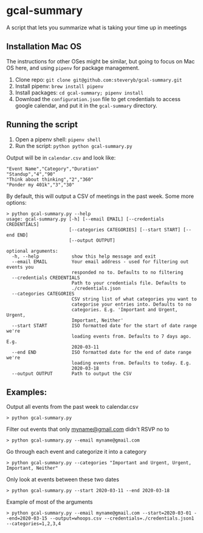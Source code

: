 # gcal-summary
A script that lets you summarize what is taking your time up in meetings

## Installation Mac OS

The instructions for other OSes might be similar, but going to focus on Mac OS here, and using `pipenv` for package management.

1. Clone repo: `git clone git@github.com:steveryb/gcal-summary.git`
1. Install pipenv: `brew install pipenv`
1. Install packages: `cd gcal-summary; pipenv install`
1. Download the `configuration.json` file to get credentials to access google calendar, and put it in the `gcal-summary` directory.

## Running the script
1. Open a pipenv shell: `pipenv shell`
2. Run the script: `python python gcal-summary.py`

Output will be in `calendar.csv` and look like:
```csv
"Event Name","Category","Duration"
"Standup","4","90"
"Think about thinking","2","360"
"Ponder my 401k","3","30"
```

By default, this will output a CSV of meetings in the past week. Some more options:

```
> python gcal-summary.py --help
usage: gcal-summary.py [-h] [--email EMAIL] [--credentials CREDENTIALS]
                       [--categories CATEGORIES] [--start START] [--end END]
                       [--output OUTPUT]

optional arguments:
  -h, --help            show this help message and exit
  --email EMAIL         Your email address - used for filtering out events you
                        responded no to. Defaults to no filtering
  --credentials CREDENTIALS
                        Path to your credentials file. Defaults to
                        ./credentials.json
  --categories CATEGORIES
                        CSV string list of what categories you want to
                        categorise your entries into. Defaults to no
                        categories. E.g. 'Important and Urgent, Urgent,
                        Important, Neither'
  --start START         ISO formatted date for the start of date range we're
                        loading events from. Defaults to 7 days ago. E.g.
                        2020-03-11
  --end END             ISO formatted date for the end of date range we're
                        loading events from. Defaults to today. E.g.
                        2020-03-18
  --output OUTPUT       Path to output the CSV
```

## Examples:


Output all events from the past week to calendar.csv
```shell script
> python gcal-summary.py  
```

Filter out events that only myname@gmail.com didn't RSVP no to
```shell script
> python gcal-summary.py --email myname@gmail.com  
```

Go through each event and categorize it into a category
```shell script
> python gcal-summary.py --categories "Important and Urgent, Urgent, Important, Neither"
```

Only look at events between these two dates
```shell script
> python gcal-summary.py --start 2020-03-11 --end 2020-03-18 
```

Example of most of the arguments
```shell script
> python gcal-summary.py --email myname@gmail.com --start=2020-03-01 --end=2020-03-15 --output=whoops.csv --credentials=./credentials.json1 --categories=1,2,3,4
```
